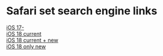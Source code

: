 # Safari set search engine links


[iOS 17-](yandexbrowser-open-url://App-prefs%3ASAFARI%26path%3DSEARCH_ENGINE_SETTING&appmetrica_tracking_id=749664939878201583)  
[iOS 18 current](yandexbrowser-open-url://App-prefs%3Acom.apple.mobilesafari&appmetrica_tracking_id=749664939878201583)  
[iOS 18 current + new](yandexbrowser-open-url://App-prefs%3Acom.apple.mobilesafari&appmetrica_tracking_id=749664939878201583?new_uri=settings-navigation%3A%2F%2Fcom.apple.Settings.Apps%2Fcom.apple.mobilesafari%2FSEARCH_ENGINE_SETTING)  
[iOS 18 only new](yandexbrowser-open-url://App-prefs%3Acom.apple.mobilesafari&appmetrica_tracking_id=749664939878201583#open_safari_se_settings)  

